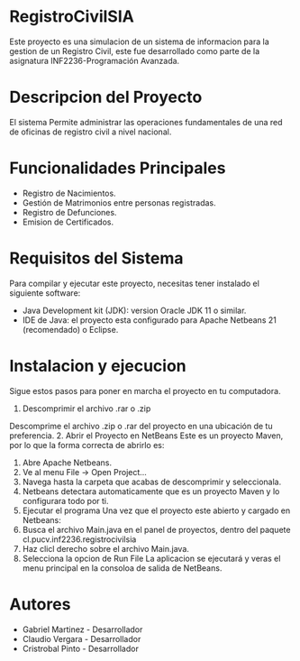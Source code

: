 # RegistroCivilSIA
Este proyecto es una simulacion de un sistema de informacion para la gestion de un Registro Civil, este fue desarrollado como parte de la asignatura INF2236-Programación Avanzada.

# Descripcion del Proyecto
El sistema Permite administrar las operaciones fundamentales de una red de oficinas de registro civil a nivel nacional.

# Funcionalidades Principales
- Registro de Nacimientos.
- Gestión de Matrimonios entre personas registradas.
- Registro de Defunciones.
- Emision de Certificados.


# Requisitos del Sistema
Para compilar y ejecutar este proyecto, necesitas tener instalado el siguiente software:

- Java Development kit (JDK): version Oracle JDK 11 o similar.
- IDE de Java: el proyecto esta configurado para Apache Netbeans 21 (recomendado) o Eclipse.


# Instalacion y ejecucion
Sigue estos pasos para poner en marcha el proyecto en tu computadora.

1. Descomprimir el archivo .rar o .zip

Descomprime el archivo .zip o .rar del proyecto en una ubicación de tu preferencia.
2. Abrir el Proyecto en NetBeans
Este es un proyecto Maven, por lo que la forma correcta de abrirlo es:
  1. Abre Apache Netbeans.
  2. Ve al menu File -> Open Project...
  3. Navega hasta la carpeta que acabas de descomprimir y seleccionala.
  4. Netbeans detectara automaticamente que es un proyecto Maven y lo configurara todo por ti. 
3. Ejecutar el programa
Una vez que el proyecto este abierto y cargado en Netbeans:
  1. Busca el archivo Main.java en el panel de proyectos, dentro del paquete cl.pucv.inf2236.registrocivilsia
  2. Haz clicl derecho sobre el archivo Main.java.
  3. Selecciona la opcion de Run File
La aplicacion se ejecutará y veras el menu principal en la consoloa de salida de NetBeans.

# Autores
- Gabriel Martinez - Desarrollador
- Claudio Vergara - Desarrollador
- Cristrobal Pinto - Desarrollador
 
